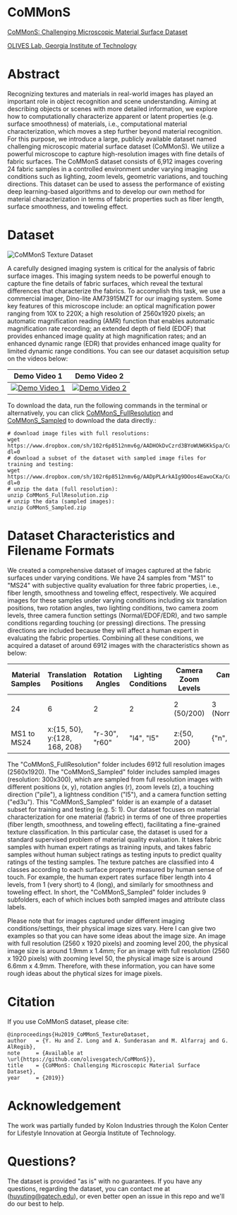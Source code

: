 # CoMMonS
[CoMMonS: Challenging Microscopic Material Surface Dataset](https://github.com/olivesgatech/CoMMonS)

[OLIVES Lab, Georgia Institute of Technology](https://ghassanalregib.info/)

# Abstract
Recognizing textures and materials in real-world images has played an important role in object recognition and scene understanding. Aiming at describing objects or scenes with more detailed information, we explore how to computationally characterize apparent or latent properties (e.g. surface smoothness) of materials, i.e., computational material characterization, which moves a step further beyond material recognition. For this purpose, we introduce a large, publicly available dataset named challenging microscopic material surface dataset (CoMMonS). We utilize a powerful microscope to capture high-resolution images with fine details of fabric surfaces. The CoMMonS dataset consists of 6,912 images covering 24 fabric samples in a controlled environment under varying imaging conditions such as lighting, zoom levels, geometric variations, and touching directions. This dataset can be used to assess the performance of existing deep learning-based algorithms and to develop our own method for material characterization in terms of fabric properties such as fiber length, surface smoothness, and toweling effect.

# Dataset

![CoMMonS Texture Dataset](https://github.com/olivesgatech/CoMMonS/blob/master/thumbnail_commonsdataset.png)

A carefully designed imaging system is critical for the analysis of fabric surface images. This imaging system needs to be powerful enough to capture the fine details of fabric surfaces, which reveal the textural differences that characterize the fabrics. To accomplish this task, we use a commercial imager, Dino-lite AM73915MZT for our imaging system. Some key features of this microscope include: an optical magnification power ranging from 10X to 220X; a high resolution of 2560x1920 pixels; an automatic magnification reading (AMR) function that enables automatic magnification rate recording; an extended depth of field (EDOF) that provides enhanced image quality at high magnification rates; and an enhanced dynamic range (EDR) that provides enhanced image quality for limited dynamic range conditions. You can see our dataset acquisition setup on the videos below: 

| Demo Video 1 | Demo Video 2 |
|--|--|
|[![Demo Video 1](https://img.youtube.com/vi/TNNiFOHdjrs/0.jpg)](https://www.youtube.com/watch?v=TNNiFOHdjrs)| [![Demo Video 2](https://img.youtube.com/vi/f6eI4hDHo88/0.jpg)](https://www.youtube.com/watch?v=f6eI4hDHo88)|


To download the data, run the following commands in the terminal or alternatively, you can click [CoMMonS_FullResolution](https://www.dropbox.com/sh/102r6p8512nmv6g/AADHOkDvCzrd3BYoWUW6KkSpa/CoMMonS_FullResolution.zip?dl=0) and [CoMMonS_Sampled](https://www.dropbox.com/sh/102r6p8512nmv6g/AADpPLArkAIg9DOos4EawoCKa/CoMMonS_Sampled.zip?dl=0) to download the data directly.:
```
# download image files with full resolutions: 
wget https://www.dropbox.com/sh/102r6p8512nmv6g/AADHOkDvCzrd3BYoWUW6KkSpa/CoMMonS_FullResolution.zip?dl=0
# download a subset of the dataset with sampled image files for training and testing: 
wget https://www.dropbox.com/sh/102r6p8512nmv6g/AADpPLArkAIg9DOos4EawoCKa/CoMMonS_Sampled.zip?dl=0
# unzip the data (full resolution):
unzip CoMMonS_FullResolution.zip
# unzip the data (sampled images):
unzip CoMMonS_Sampled.zip
```

# Dataset Characteristics and Filename Formats
We created a comprehensive dataset of images captured at the fabric surfaces under varying conditions. We have 24 samples from "MS1" to "MS24" with subjective quality evaluation for three fabric properties, i.e., fiber length, smoothness and toweling effect, respectively. We acquired images for these samples under varying conditions including six translation positions, two rotation angles, two lighting conditions, two camera zoom levels, three camera function settings (Normal/EDOF/EDR), and two sample conditions regarding touching (or pressing) directions. The pressing directions are included because they will affect a human expert in evaluating the fabric properties. Combining all these conditions, we acquired a dataset of around 6912 images with the characteristics shown as below:

|Material Samples| Translation Positions | Rotation Angles | Lighting Conditions | Camera Zoom Levels |Camera Function Settings | Sample Conditions |
|---| --- | --- |--- | --- |--- | --- |
| 24 | 6 | 2 | 2 | 2 (50/200) |3 (Normal/EDOF/EDR) | 2 (towards/opposite the pile location)|
|MS1 to MS24| x:{15, 50}, y:{128, 168, 208} | "r-30", "r60" | "l4", "l5"|z:{50, 200} |{"n", "ef3u", "edr"} | {"pile", "opp"} |

The "CoMMonS_FullResolution" folder includes 6912 full resolution images (2560x1920). The "CoMMonS_Sampled" folder includes sampled images (resolution: 300x300), which are sampled from full resolution images with different positions (x, y), rotation angles (r), zoom levels (z), a touching direction ("pile"), a lightness condition ("l5"), and a camera function setting ("ed3u"). This "CoMMonS_Sampled" folder is an example of a dataset subset for training and testing (e.g. 5: 1). Our dataset focuses on material characterization for one material (fabric) in terms of one of three properties (fiber length, smoothness, and toweling effect), facilitating a fine-grained texture classification. In this particular case, the dataset is used for a standard supervised problem of material quality evaluation. It takes fabric samples with human expert ratings as training inputs, and takes fabric samples without human subject ratings as testing inputs to predict quality ratings of the testing samples. The texture patches are classified into 4 classes according to each surface property measured by human sense of touch. For example, the human expert rates surface fiber length into 4 levels, from 1 (very short) to 4 (long), and similarly for smoothness and toweling effect. In short, the "CoMMonS_Sampled" folder includes 9 subfolders, each of which inclues both sampled images and attribute class labels.

Please note that for images captured under different imaging conditions/settings, their physical image sizes vary. Here I can give two examples so that you can have some ideas about the image size. An image with full resolution (2560 x 1920 pixels) and zooming level 200, the physical image size is around 1.9mm x 1.4mm; For an image with full resolution (2560 x 1920 pixels) with zooming level 50, the physical image size is around 6.6mm x 4.9mm. Therefore, with these information, you can have some rough ideas about the phytical sizes for image pixels.

# Citation
If you use CoMMonS dataset, please cite:
```
@inproceedings{Hu2019_CoMMonS_TextureDataset,
author   = {Y. Hu and Z. Long and A. Sunderasan and M. Alfarraj and G. AlRegib},
note     = {Available at \url{https://github.com/olivesgatech/CoMMonS}},
title    = {CoMMonS: Challenging Microscopic Material Surface Dataset},
year     = {2019}}
```

# Acknowledgement
The work was partially funded by Kolon Industries through the Kolon Center for Lifestyle Innovation at Georgia Institute of Technology.

# Questions?
The dataset is provided "as is" with no guarantees. If you have any questions, regarding the dataset, you can contact me at (huyuting@gatech.edu), or even better open an issue in this repo and we'll do our best to help.
